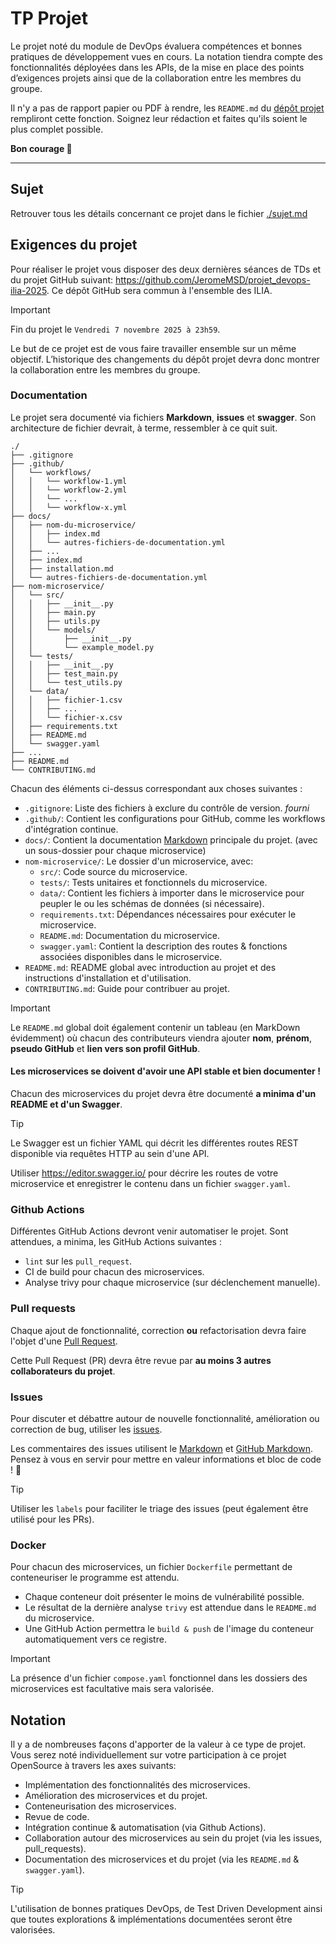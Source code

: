 # TP Projet

Le projet noté du module de DevOps évaluera compétences et bonnes pratiques de développement vues en cours. La notation tiendra compte des fonctionnalités déployées dans les APIs, de la mise en place des points d’exigences projets ainsi que de la collaboration entre les membres du groupe.

Il n'y a pas de rapport papier ou PDF à rendre, les `README.md` du [dépôt projet](https://github.com/JeromeMSD/projet_devops-ilia-2025) rempliront cette fonction. Soignez leur rédaction et faites qu'ils soient le plus complet possible.

**Bon courage 🚀**

___

## Sujet 

Retrouver tous les détails concernant ce projet dans le fichier [./sujet.md](./sujet.md)

## Exigences du projet

Pour réaliser le projet vous disposer des deux dernières séances de TDs et du projet GitHub suivant: https://github.com/JeromeMSD/projet_devops-ilia-2025. Ce dépôt GitHub sera commun à l'ensemble des ILIA.

> [!important]
> Fin du projet le `Vendredi 7 novembre 2025 à 23h59`.

Le but de ce projet est de vous faire travailler ensemble sur un même objectif.
L’historique des changements du dépôt projet devra donc montrer la collaboration entre les membres du groupe.

### Documentation

Le projet sera documenté via fichiers **Markdown**, **issues** et **swagger**. Son architecture de fichier devrait, à terme, ressembler à ce quit suit.

```
./
├── .gitignore
├── .github/
│   └── workflows/
│   │   └── workflow-1.yml
│   │   └── workflow-2.yml
│   │   └── ...
│   │   └── workflow-x.yml
├── docs/
│   ├── nom-du-microservice/
│   │   ├── index.md
│   │   └── autres-fichiers-de-documentation.yml
│   ├── ...
│   ├── index.md
│   ├── installation.md
│   └── autres-fichiers-de-documentation.yml
├── nom-microservice/
│   └── src/
│   │   ├── __init__.py
│   │   ├── main.py
│   │   ├── utils.py
│   │   └── models/
│   │       ├── __init__.py
│   │       └── example_model.py
│   └── tests/
│   │   ├── __init__.py
│   │   ├── test_main.py
│   │   └── test_utils.py
│   └── data/
│   │   ├── fichier-1.csv
│   │   ├── ...
│   │   └── fichier-x.csv 
│   ├── requirements.txt
│   ├── README.md
│   └── swagger.yaml
├── ...
├── README.md
└── CONTRIBUTING.md
```

Chacun des éléments ci-dessus correspondant aux choses suivantes :

- `.gitignore`: Liste des fichiers à exclure du contrôle de version. _fourni_
- `.github/`: Contient les configurations pour GitHub, comme les workflows d'intégration continue.
- `docs/`: Contient la documentation [Markdown](https://www.markdownguide.org/basic-syntax/) principale du projet. (avec un sous-dossier pour chaque microservice)
- `nom-microservice/`: Le dossier d'un microservice, avec:
  - `src/`: Code source du microservice.
  - `tests/`: Tests unitaires et fonctionnels du microservice.
  - `data/`: Contient les fichiers à importer dans le microservice pour peupler le ou les schémas de données (si nécessaire).
  - `requirements.txt`: Dépendances nécessaires pour exécuter le microservice.
  - `README.md`: Documentation du microservice.
  - `swagger.yaml`: Contient la description des routes & fonctions associées disponibles dans le microservice.
- `README.md`: README global avec introduction au projet et des instructions d'installation et d'utilisation.
- `CONTRIBUTING.md`: Guide pour contribuer au projet.

> [!important]
> Le `README.md` global doit également contenir un tableau (en MarkDown évidemment) où chacun des contributeurs viendra ajouter **nom**, **prénom**, **pseudo GitHub** et **lien vers son profil GitHub**.

#### Les microservices se doivent d'avoir une API stable et bien documenter !

Chacun des microservices du projet devra être documenté **a minima d'un README et d'un Swagger**.

> [!tip]
> Le Swagger est un fichier YAML qui décrit les différentes routes REST disponible via requêtes HTTP au sein d'une API.
> 
> Utiliser https://editor.swagger.io/ pour décrire les routes de votre microservice et enregistrer le contenu dans un fichier `swagger.yaml`.

### Github Actions

Différentes GitHub Actions devront venir automatiser le projet. Sont attendues, a minima, les GitHub Actions suivantes :

* `lint` sur les `pull_request`.
* CI de build pour chacun des microservices.
* Analyse trivy pour chaque microservice (sur déclenchement manuelle).

### Pull requests

Chaque ajout de fonctionnalité, correction **ou** refactorisation devra faire l'objet d'une [Pull Request](https://docs.github.com/fr/pull-requests/collaborating-with-pull-requests/proposing-changes-to-your-work-with-pull-requests/about-pull-requests).

Cette Pull Request (PR) devra être revue par **au moins 3 autres collaborateurs du projet**.

### Issues

Pour discuter et débattre autour de nouvelle fonctionnalité, amélioration ou correction de bug, utiliser les [issues](https://docs.github.com/fr/issues/tracking-your-work-with-issues/about-issues).

Les commentaires des issues utilisent le [Markdown](https://www.markdownguide.org/basic-syntax/) et [GitHub Markdown](https://docs.github.com/fr/get-started/writing-on-github/getting-started-with-writing-and-formatting-on-github/basic-writing-and-formatting-syntax). 
Pensez à vous en servir pour mettre en valeur informations et bloc de code ! 🚀

> [!tip]
> Utiliser les `labels` pour faciliter le triage des issues (peut également être utilisé pour les PRs).

### Docker

Pour chacun des microservices, un fichier `Dockerfile` permettant de conteneuriser le programme est attendu. 

- Chaque conteneur doit présenter le moins de vulnérabilité possible.
- Le résultat de la dernière analyse `trivy` est attendue dans le `README.md` du microservice.
- Une GitHub Action permettra le `build & push` de l'image du conteneur automatiquement vers ce registre.

> [!important]
> La présence d'un fichier `compose.yaml` fonctionnel dans les dossiers des microservices est facultative mais sera valorisée.

## Notation

Il y a de nombreuses façons d'apporter de la valeur à ce type de projet.
Vous serez noté individuellement sur votre participation à ce projet OpenSource à travers les axes suivants:

- Implémentation des fonctionnalités des microservices.
- Amélioration des microservices et du projet.
- Conteneurisation des microservices.
- Revue de code.
- Intégration continue & automatisation (via Github Actions).
- Collaboration autour des microservices au sein du projet (via les issues, pull_requests).
- Documentation des microservices et du projet (via les `README.md` & `swagger.yaml`).

> [!tip]
> L'utilisation de bonnes pratiques DevOps, de Test Driven Development ainsi que toutes explorations & implémentations documentées seront être valorisées. 
